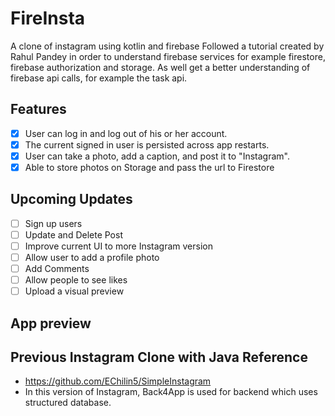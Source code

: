 # FireInsta
A clone of instagram using kotlin and firebase
Followed a tutorial created by Rahul Pandey in order to understand firebase 
services for example firestore, firebase authorization and storage. As well get 
a better understanding of firebase api calls, for example the task api.

## Features
 - [x] User can log in and log out of his or her account.
 - [x] The current signed in user is persisted across app restarts.
 - [x] User can take a photo, add a caption, and post it to "Instagram".
 - [x] Able to store photos on Storage and pass the url to Firestore
 
 ## Upcoming Updates
 - [ ] Sign up users
 - [ ] Update and Delete Post
 - [ ] Improve current UI to more Instagram version
 - [ ] Allow user to add a profile photo
 - [ ] Add Comments
 - [ ] Allow people to see likes
 - [ ] Upload a visual preview
 
 ## App preview
 
 
 ## Previous Instagram Clone with Java Reference
-  https://github.com/EChilin5/SimpleInstagram
- In this version of Instagram, Back4App is used for backend which uses structured database.



 
